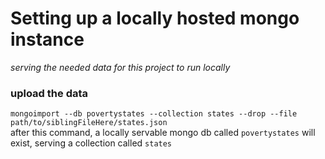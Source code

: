 # Setting up a locally hosted mongo instance
_serving the needed data for this project to run locally_

### upload the data
```mongoimport --db povertystates --collection states --drop --file path/to/siblingFileHere/states.json```  
after this command, a locally servable mongo db called ```povertystates``` will exist, serving a collection called 	```states```
